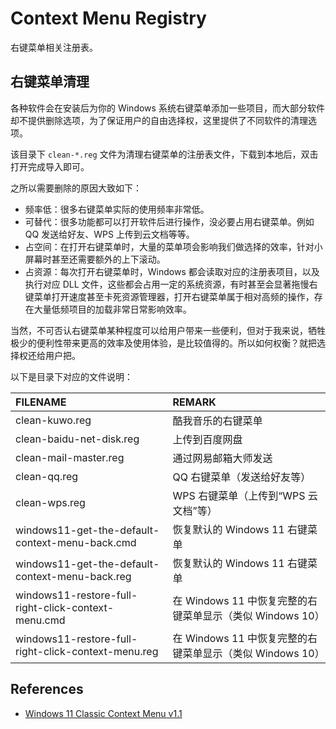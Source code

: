 # Context Menu Registry

右键菜单相关注册表。

## 右键菜单清理

各种软件会在安装后为你的 Windows 系统右键菜单添加一些项目，而大部分软件却不提供删除选项，为了保证用户的自由选择权，这里提供了不同软件的清理选项。

该目录下 `clean-*.reg` 文件为清理右键菜单的注册表文件，下载到本地后，双击打开完成导入即可。

之所以需要删除的原因大致如下：

- 频率低：很多右键菜单实际的使用频率非常低。
- 可替代：很多功能都可以打开软件后进行操作，没必要占用右键菜单。例如 QQ 发送给好友、WPS 上传到云文档等等。
- 占空间：在打开右键菜单时，大量的菜单项会影响我们做选择的效率，针对小屏幕时甚至还需要额外的上下滚动。
- 占资源：每次打开右键菜单时，Windows 都会读取对应的注册表项目，以及执行对应 DLL 文件，这些都会占用一定的系统资源，有时甚至会显著拖慢右键菜单打开速度甚至卡死资源管理器，打开右键菜单属于相对高频的操作，存在大量低频项目的加载非常日常影响效率。

当然，不可否认右键菜单某种程度可以给用户带来一些便利，但对于我来说，牺牲极少的便利性带来更高的效率及使用体验，是比较值得的。所以如何权衡？就把选择权还给用户把。

以下是目录下对应的文件说明：

| FILENAME                                            | REMARK                                                    |
| :-------------------------------------------------- | :-------------------------------------------------------- |
| clean-kuwo.reg                                      | 酷我音乐的右键菜单                                        |
| clean-baidu-net-disk.reg                            | 上传到百度网盘                                            |
| clean-mail-master.reg                               | 通过网易邮箱大师发送                                      |
| clean-qq.reg                                        | QQ 右键菜单（发送给好友等）                               |
| clean-wps.reg                                       | WPS 右键菜单（上传到“WPS 云文档”等）                      |
| windows11-get-the-default-context-menu-back.cmd     | 恢复默认的 Windows 11 右键菜单                            |
| windows11-get-the-default-context-menu-back.reg     | 恢复默认的 Windows 11 右键菜单                            |
| windows11-restore-full-right-click-context-menu.cmd | 在 Windows 11 中恢复完整的右键菜单显示（类似 Windows 10） |
| windows11-restore-full-right-click-context-menu.reg | 在 Windows 11 中恢复完整的右键菜单显示（类似 Windows 10） |

## References

- [Windows 11 Classic Context Menu v1.1](https://www.sordum.org/14479/windows-11-classic-context-menu-v1-1/)

